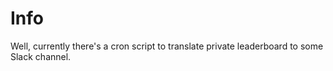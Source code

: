 # Info

Well, currently there's a cron script to translate private leaderboard to some Slack channel.

